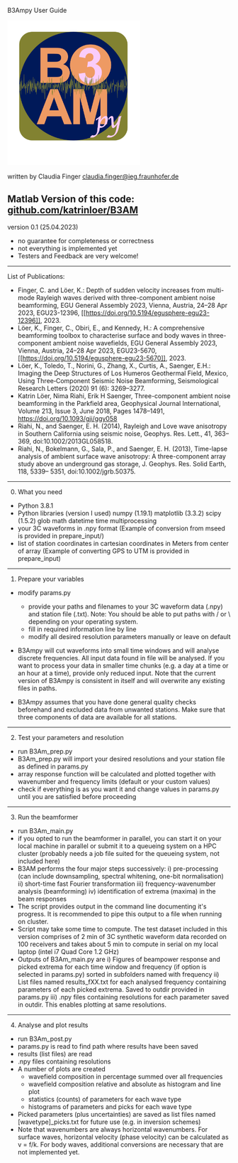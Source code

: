 B3Ampy User Guide

<img src="./b3ampy_logo.png" alt="app-screen" width="300" />

written by 
Claudia Finger
claudia.finger@ieg.fraunhofer.de


Matlab Version of this code:
[github.com/katrinloer/B3AM](https://github.com/katrinloer/B3AM)
---
version 0.1 (25.04.2023)
- no guarantee for completeness or correctness
- not everything is implemented yet
- Testers and Feedback are very welcome!

---
List of Publications:
- Finger, C. and Löer, K.: Depth of sudden velocity increases from multi-mode Rayleigh waves derived with three-component ambient noise beamforming, EGU General Assembly 2023, Vienna, Austria, 24–28 Apr 2023, EGU23-12396, [[https://doi.org/10.5194/egusphere-egu23-12396]], 2023. 
- Löer, K., Finger, C., Obiri, E., and Kennedy, H.: A comprehensive beamforming toolbox to characterise surface and body waves in three-component ambient noise wavefields, EGU General Assembly 2023, Vienna, Austria, 24–28 Apr 2023, EGU23-5670, [[https://doi.org/10.5194/egusphere-egu23-5670]], 2023. 
- Löer, K., Toledo, T., Norini, G., Zhang, X., Curtis, A., Saenger, E.H.: Imaging the Deep Structures of Los Humeros Geothermal Field, Mexico, Using Three‐Component Seismic Noise Beamforming, Seismological Research Letters (2020) 91 (6): 3269–3277.
- Katrin Löer, Nima Riahi, Erik H Saenger, Three-component ambient noise beamforming in the Parkfield area, Geophysical Journal International, Volume 213, Issue 3, June 2018, Pages 1478–1491, https://doi.org/10.1093/gji/ggy058
- Riahi, N., and Saenger, E. H. (2014), Rayleigh and Love wave anisotropy in Southern California using seismic noise, Geophys. Res. Lett., 41, 363– 369, doi:10.1002/2013GL058518.
- Riahi, N., Bokelmann, G., Sala, P., and Saenger, E. H. (2013), Time-lapse analysis of ambient surface wave anisotropy: A three-component array study above an underground gas storage, J. Geophys. Res. Solid Earth, 118, 5339– 5351, doi:10.1002/jgrb.50375.
---

0) What you need
- Python 3.8.1
- Python libraries (version I used)
	numpy  (1.19.1)
	matplotlib (3.3.2)
	scipy (1.5.2)
	glob 
	math
	datetime
	time
	multiprocessing
- your 3C waveforms in .npy format (Example of conversion from mseed is provided in prepare_input/)
- list of station coordinates in cartesian coordinates in Meters from center of array (Example of converting GPS to UTM is provided in prepare_input)

---

1) Prepare your variables
- modify params.py
	- provide your paths and filenames to your 3C waveform data (.npy) and station file (.txt). Note: You should be able to put paths with / or \ depending on your operating system.
	- fill in required information line by line
	- modify all desired resolution parameters manually or leave on default

- B3Ampy will cut waveforms into small time windows and will analyse discrete frequencies. All input data found in file will be analysed. If you want to process your data in smaller time chunks (e.g. a day at a time or an hour at a time), provide only reduced input. Note that the current version of B3Ampy is consistent in itself and will overwrite any existing files in paths.  
- B3Ampy assumes that you have done general quality checks beforehand and excluded data from unwanted stations. Make sure that three components of data are available for all stations.

---
	
2) Test your parameters and resolution
- run B3Am_prep.py
- B3Am_prep.py will import your desired resolutions and your station file as defined in params.py 
- array response function will be calculated and plotted together with wavenumber and frequency limits (default or your custom values)
- check if everything is as you want it and change values in params.py until you are satisfied before proceeding 
	
---

3) Run the beamformer
- run B3Am_main.py
- if you opted to run the beamformer in parallel, you can start it on your local machine in parallel or submit it to a queueing system on a HPC cluster (probably needs a job file suited for the queueing system, not included here)
- B3AM performs the four major steps successively:
i) pre-processing (can include downsampling, spectral whitening, one-bit normalisation)
ii) short-time fast Fourier transformation
iii) frequency-wavenumber analysis (beamforming)
iv) identification of extrema (maxima) in the beam responses
- The script provides output in the command line documenting it's progress. It is recommended to pipe this output to a file when running on cluster.
- Script may take some time to compute. The test dataset included in this version comprises of 2 min of 3C synthetic waveform data recorded on 100 receivers and takes about 5 min to compute in serial on my local laptop (intel i7 Quad Core 1.2 GHz)
- Outputs of B3Am_main.py are 
	i) Figures of beampower response and picked extrema for each time window and frequency (if option is selected in params.py) sorted in subfolders named with frequency
	ii) List files named results_fXX.txt for each analysed frequency containing parameters of each picked extrema. Saved to outdir provided in params.py
	iii) .npy files containing resolutions for each parameter saved in outdir. This enables plotting at same resolutions.

---

4) Analyse and plot results
- run B3Am_post.py
- params.py is read to find path where results have been saved
- results (list files) are read
- .npy files containing resolutions
- A number of plots are created
	- wavefield composition in percentage summed over all frequencies
	- wavefield composition relative and absolute as histogram and line plot
	- statistics (counts) of parameters for each wave type
	- histograms of parameters and picks for each wave type
- Picked parameters (plus uncertainties) are saved as list files named [wavetype]_picks.txt for future use (e.g. in inversion schemes)
- Note that wavenumbers are always horizontal wavenumbers. For surface waves, horizontal velocity (phase velocity) can be calculated as v = f/k. For body waves, additional conversions are necessary that are not implemented yet.




